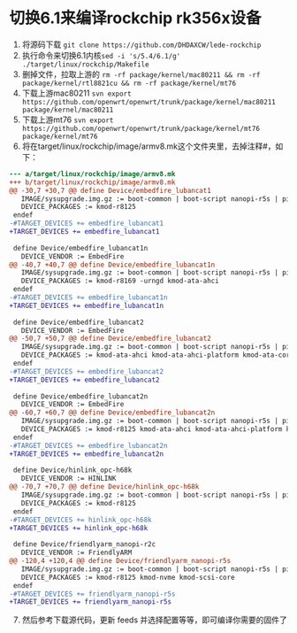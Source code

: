 # 切换6.1来编译rockchip rk356x设备
1. 将源码下载 `git clone https://github.com/DHDAXCW/lede-rockchip`
2. 执行命令来切换6.1内核`sed -i 's/5.4/6.1/g' ./target/linux/rockchip/Makefile`
3. 删掉文件，拉取上游的 `rm -rf package/kernel/mac80211 && rm -rf package/kernel/rtl8821cu && rm -rf package/kernel/mt76`
4. 下载上游mac80211 `svn export https://github.com/openwrt/openwrt/trunk/package/kernel/mac80211 package/kernel/mac80211`
5. 下载上游mt76 `svn export https://github.com/openwrt/openwrt/trunk/package/kernel/mt76 package/kernel/mt76`
6. 将在target/linux/rockchip/image/armv8.mk这个文件夹里，去掉注释#，如下：
```patch
--- a/target/linux/rockchip/image/armv8.mk
+++ b/target/linux/rockchip/image/armv8.mk
@@ -30,7 +30,7 @@ define Device/embedfire_lubancat1
   IMAGE/sysupgrade.img.gz := boot-common | boot-script nanopi-r5s | pine64-img | gzip | append-metadata
   DEVICE_PACKAGES := kmod-r8125
 endef
-#TARGET_DEVICES += embedfire_lubancat1
+TARGET_DEVICES += embedfire_lubancat1
 
 define Device/embedfire_lubancat1n
   DEVICE_VENDOR := EmbedFire
@@ -40,7 +40,7 @@ define Device/embedfire_lubancat1n
   IMAGE/sysupgrade.img.gz := boot-common | boot-script nanopi-r5s | pine64-img | gzip | append-metadata
   DEVICE_PACKAGES := kmod-r8169 -urngd kmod-ata-ahci
 endef
-#TARGET_DEVICES += embedfire_lubancat1n
+TARGET_DEVICES += embedfire_lubancat1n
 
 define Device/embedfire_lubancat2
   DEVICE_VENDOR := EmbedFire
@@ -50,7 +50,7 @@ define Device/embedfire_lubancat2
   IMAGE/sysupgrade.img.gz := boot-common | boot-script nanopi-r5s | pine64-img | gzip | append-metadata
   DEVICE_PACKAGES := kmod-ata-ahci kmod-ata-ahci-platform kmod-ata-core kmod-ata-ahci kmod-ata-ahci-platform kmod-ata-core
 endef
-#TARGET_DEVICES += embedfire_lubancat2
+TARGET_DEVICES += embedfire_lubancat2
 
 define Device/embedfire_lubancat2n
   DEVICE_VENDOR := EmbedFire
@@ -60,7 +60,7 @@ define Device/embedfire_lubancat2n
   IMAGE/sysupgrade.img.gz := boot-common | boot-script nanopi-r5s | pine64-img | gzip | append-metadata
   DEVICE_PACKAGES := kmod-r8125 kmod-ata-ahci kmod-ata-ahci-platform kmod-ata-core
 endef
-#TARGET_DEVICES += embedfire_lubancat2n
+TARGET_DEVICES += embedfire_lubancat2n
 
 define Device/hinlink_opc-h68k
   DEVICE_VENDOR := HINLINK
@@ -70,7 +70,7 @@ define Device/hinlink_opc-h68k
   IMAGE/sysupgrade.img.gz := boot-common | boot-script nanopi-r5s | pine64-img | gzip | append-metadata
   DEVICE_PACKAGES := kmod-r8125
 endef
-#TARGET_DEVICES += hinlink_opc-h68k
+TARGET_DEVICES += hinlink_opc-h68k
 
 define Device/friendlyarm_nanopi-r2c
   DEVICE_VENDOR := FriendlyARM
@@ -120,4 +120,4 @@ define Device/friendlyarm_nanopi-r5s
   IMAGE/sysupgrade.img.gz := boot-common | boot-script nanopi-r5s | pine64-img | gzip | append-metadata
   DEVICE_PACKAGES := kmod-r8125 kmod-nvme kmod-scsi-core
 endef
-#TARGET_DEVICES += friendlyarm_nanopi-r5s
+TARGET_DEVICES += friendlyarm_nanopi-r5s
```

7. 然后参考下载源代码，更新 feeds 并选择配置等等，即可编译你需要的固件了
